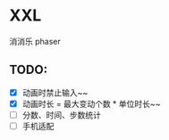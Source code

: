 # XXL
消消乐 phaser

## TODO:
  - [x] 动画时禁止输入~~
  - [x] 动画时长 = 最大变动个数 * 单位时长~~
  - [ ] 分数、时间、步数统计
  - [ ] 手机适配